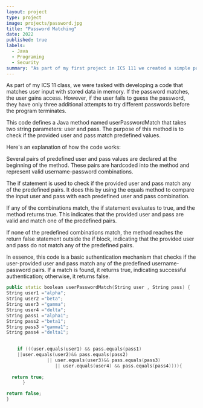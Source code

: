 ```yaml
---
layout: project
type: project
image: projects/password.jpg
title: "Password Matching"
date: 2022
published: true
labels:
  - Java
  - Programing
  - Security
summary: "As part of my first project in ICS 111 we created a simple password check code."
---
```


As part of my ICS 11 class, we were tasked with developing a code that matches user input with stored data in memory. If the password matches, the user gains access. However, if the user fails to guess the password, they have only three additional attempts to try different passwords before the program terminates.

This code defines a Java method named userPasswordMatch that takes two string parameters: user and pass. The purpose of this method is to check if the provided user and pass match predefined values.

Here's an explanation of how the code works:

Several pairs of predefined user and pass values are declared at the beginning of the method. These pairs are hardcoded into the method and represent valid username-password combinations.

The if statement is used to check if the provided user and pass match any of the predefined pairs. It does this by using the equals method to compare the input user and pass with each predefined user and pass combination.

If any of the combinations match, the if statement evaluates to true, and the method returns true. This indicates that the provided user and pass are valid and match one of the predefined pairs.

If none of the predefined combinations match, the method reaches the return false statement outside the if block, indicating that the provided user and pass do not match any of the predefined pairs.

In essence, this code is a basic authentication mechanism that checks if the user-provided user and pass match any of the predefined username-password pairs. If a match is found, it returns true, indicating successful authentication; otherwise, it returns false.

```cpp
public static boolean userPasswordMatch(String user , String pass) {
String user1 ="alpha";
String user2 ="beta";
String user3 ="gamma";
String user4 ="delta";
String pass1 ="alpha1";
String pass2 ="beta1";
String pass3 ="gamma1";
String pass4 ="delta1";

 
    if (((user.equals(user1) && pass.equals(pass1)
    ||user.equals(user2)&& pass.equals(pass2)
               || user.equals(user3)&& pass.equals(pass3)
                  || user.equals(user4) && pass.equals(pass4)))){
   
  return true;
      }

return false;
}

```
